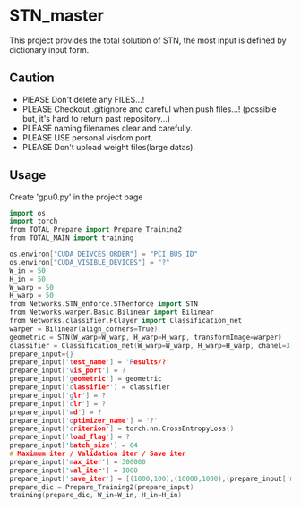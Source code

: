 # STN_master
This project provides the total solution of STN, the most input is defined by dictionary input form.
## Caution
- PlEASE Don't delete any FILES...!
- PLEASE Checkout .gitignore and careful when push files...! 
(possible but, it's hard to return past repository...)
- PLEASE naming filenames clear and carefully.
- PLEASE USE personal visdom port.
- PLEASE Don't upload weight files(large datas).
## Usage
Create 'gpu0.py' in the project page 
```C++
import os
import torch
from TOTAL_Prepare import Prepare_Training2
from TOTAL_MAIN import training

os.environ["CUDA_DEIVCES_ORDER"] = "PCI_BUS_ID"
os.environ["CUDA_VISIBLE_DEVICES"] = "?"
W_in = 50
H_in = 50
W_warp = 50
H_warp = 50
from Networks.STN_enforce.STNenforce import STN
from Networks.warper.Basic.Bilinear import Bilinear
from Networks.classifier.FClayer import Classification_net
warper = Bilinear(align_corners=True)
geometric = STN(W_warp=W_warp, H_warp=H_warp, transformImage=warper)
classifier = Classification_net(W_warp=W_warp, H_warp=H_warp, chanel=3)
prepare_input={}
prepare_input['test_name'] = 'Results/?'
prepare_input['vis_port'] = ?
prepare_input['geometric'] = geometric
prepare_input['classifier'] = classifier
prepare_input['glr'] = ?
prepare_input['clr'] = ?
prepare_input['wd'] = ?
prepare_input['optimizer_name'] = '?'
prepare_input['criterion'] = torch.nn.CrossEntropyLoss()
prepare_input['load_flag'] = ?
prepare_input['batch_size'] = 64
# Maximum iter / Validation iter / Save iter
prepare_input['max_iter'] = 300000
prepare_input['val_iter'] = 1000
prepare_input['save_iter'] = [(1000,100),(10000,1000),(prepare_input['max_iter'],20000)] #[(iter, period)...]
prepare_dic = Prepare_Training2(prepare_input)
training(prepare_dic, W_in=W_in, H_in=H_in)
```
